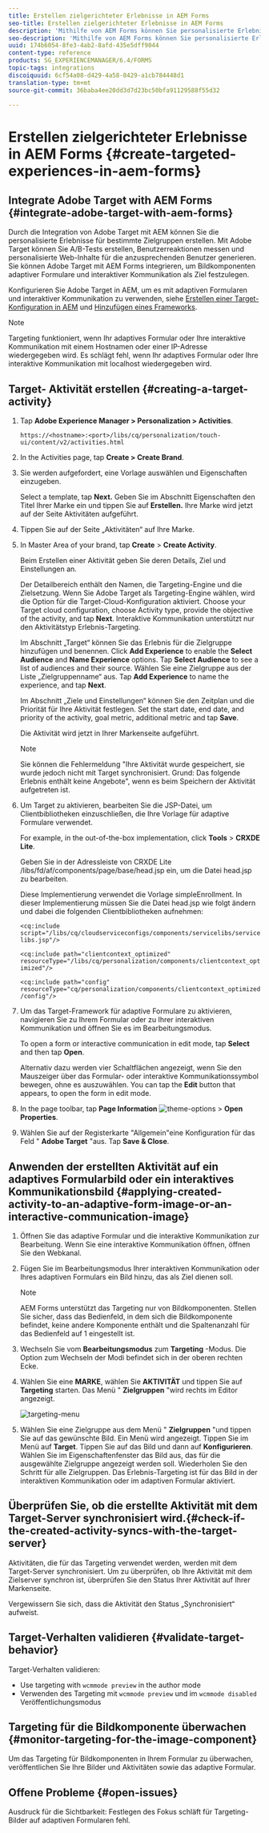 ```yaml
---
title: Erstellen zielgerichteter Erlebnisse in AEM Forms
seo-title: Erstellen zielgerichteter Erlebnisse in AEM Forms
description: 'Mithilfe von AEM Forms können Sie personalisierte Erlebnisse für bestimmte Zielgruppen bieten. '
seo-description: 'Mithilfe von AEM Forms können Sie personalisierte Erlebnisse für bestimmte Zielgruppen bieten. '
uuid: 174b6054-8fe3-4ab2-8afd-435e5dff9044
content-type: reference
products: SG_EXPERIENCEMANAGER/6.4/FORMS
topic-tags: integrations
discoiquuid: 6cf54a08-d429-4a58-8429-a1cb784448d1
translation-type: tm+mt
source-git-commit: 36baba4ee20dd3d7d23bc50bfa91129588f55d32

---
```



# Erstellen zielgerichteter Erlebnisse in AEM Forms {#create-targeted-experiences-in-aem-forms}

## Integrate Adobe Target with AEM Forms {#integrate-adobe-target-with-aem-forms}

Durch die Integration von Adobe Target mit AEM können Sie die personalisierte Erlebnisse für bestimmte Zielgruppen erstellen. Mit Adobe Target können Sie A/B-Tests erstellen, Benutzerreaktionen messen und personalisierte Web-Inhalte für die anzusprechenden Benutzer generieren. Sie können Adobe Target mit AEM Forms integrieren, um Bildkomponenten adaptiver Formulare und interaktiver Kommunikation als Ziel festzulegen.

Konfigurieren Sie Adobe Target in AEM, um es mit adaptiven Formularen und interaktiver Kommunikation zu verwenden, siehe [Erstellen einer Target-Konfiguration in AEM](/help/sites-administering/target.md) und [Hinzufügen eines Frameworks](/help/sites-administering/target.md).

>[!NOTE]
>
>Targeting funktioniert, wenn Ihr adaptives Formular oder Ihre interaktive Kommunikation mit einem Hostnamen oder einer IP-Adresse wiedergegeben wird. Es schlägt fehl, wenn Ihr adaptives Formular oder Ihre interaktive Kommunikation mit localhost wiedergegeben wird.

## Target- Aktivität erstellen {#creating-a-target-activity}

1. Tap **Adobe Experience Manager > Personalization > Activities**.

   `https://<hostname>:<port>/libs/cq/personalization/touch-ui/content/v2/activities.html`

1. In the Activities page, tap **Create > Create Brand**.
1. Sie werden aufgefordert, eine Vorlage auswählen und Eigenschaften einzugeben.

   Select a template, tap **Next.** Geben Sie im Abschnitt Eigenschaften den Titel Ihrer Marke ein und tippen Sie auf **Erstellen.**
Ihre Marke wird jetzt auf der Seite Aktivitäten aufgeführt.

1. Tippen Sie auf der Seite „Aktivitäten“ auf Ihre Marke.
1. In Master Area of your brand, tap **Create** > **Create Activity**.

   Beim Erstellen einer Aktivität geben Sie deren Details, Ziel und Einstellungen an.

   Der Detailbereich enthält den Namen, die Targeting-Engine und die Zielsetzung. Wenn Sie Adobe Target als Targeting-Engine wählen, wird die Option für die Target-Cloud-Konfiguration aktiviert. Choose your Target cloud configuration, choose Activity type, provide the objective of the activity, and tap **Next**. Interaktive Kommunikation unterstützt nur den Aktivitätstyp Erlebnis-Targeting.

   Im Abschnitt „Target“ können Sie das Erlebnis für die Zielgruppe hinzufügen und benennen. Click **Add Experience** to enable the **Select Audience** and **Name Experience** options. Tap **Select Audience** to see a list of audiences and their source. Wählen Sie eine Zielgruppe aus der Liste „Zielgruppenname“ aus. Tap **Add Experience** to name the experience, and tap **Next**.

   Im Abschnitt „Ziele und Einstellungen“ können Sie den Zeitplan und die Priorität für Ihre Aktivität festlegen. Set the start date, end date, and priority of the activity, goal metric, additional metric and tap **Save**.

   Die Aktivität wird jetzt in Ihrer Markenseite aufgeführt.

   >[!NOTE]
   >
   >Sie können die Fehlermeldung &quot;Ihre Aktivität wurde gespeichert, sie wurde jedoch nicht mit Target synchronisiert. Grund: Das folgende Erlebnis enthält keine Angebote&quot;, wenn es beim Speichern der Aktivität aufgetreten ist.

1. Um Target zu aktivieren, bearbeiten Sie die JSP-Datei, um Clientbibliotheken einzuschließen, die Ihre Vorlage für adaptive Formulare verwendet.

   For example, in the out-of-the-box implementation, click **Tools** >  **CRXDE Lite**.

   Geben Sie in der Adressleiste von CRXDE Lite /libs/fd/af/components/page/base/head.jsp ein, um die Datei head.jsp zu bearbeiten.

   Diese Implementierung verwendet die Vorlage simpleEnrollment. In dieser Implementierung müssen Sie die Datei head.jsp wie folgt ändern und dabei die folgenden Clientbibliotheken aufnehmen:

   `<cq:include script="/libs/cq/cloudserviceconfigs/components/servicelibs/servicelibs.jsp"/>`

   `<cq:include path="clientcontext_optimized" resourceType="/libs/cq/personalization/components/clientcontext_optimized"/>`

   `<cq:include path="config" resourceType="cq/personalization/components/clientcontext_optimized/config"/>`

1. Um das Target-Framework für adaptive Formulare zu aktivieren, navigieren Sie zu Ihrem Formular oder zu Ihrer interaktiven Kommunikation und öffnen Sie es im Bearbeitungsmodus.

   To open a form or interactive communication in edit mode, tap **Select** and then tap **Open**.

   Alternativ dazu werden vier Schaltflächen angezeigt, wenn Sie den Mauszeiger über das Formular- oder interaktive Kommunikationssymbol bewegen, ohne es auszuwählen. You can tap the **Edit** button that appears, to open the form in edit mode.

1. In the page toolbar, tap **Page Information** ![theme-options](assets/theme-options.png) > **Open Properties**.
1. Wählen Sie auf der Registerkarte &quot;Allgemein&quot;eine Konfiguration für das Feld &quot; **Adobe Target** &quot;aus. Tap **Save &amp; Close**.

## Anwenden der erstellten Aktivität auf ein adaptives Formularbild oder ein interaktives Kommunikationsbild {#applying-created-activity-to-an-adaptive-form-image-or-an-interactive-communication-image}

1. Öffnen Sie das adaptive Formular und die interaktive Kommunikation zur Bearbeitung. Wenn Sie eine interaktive Kommunikation öffnen, öffnen Sie den Webkanal.

1. Fügen Sie im Bearbeitungsmodus Ihrer interaktiven Kommunikation oder Ihres adaptiven Formulars ein Bild hinzu, das als Ziel dienen soll.

   >[!NOTE]
   >
   >AEM Forms unterstützt das Targeting nur von Bildkomponenten. Stellen Sie sicher, dass das Bedienfeld, in dem sich die Bildkomponente befindet, keine andere Komponente enthält und die Spaltenanzahl für das Bedienfeld auf 1 eingestellt ist.

1. Wechseln Sie vom **Bearbeitungsmodus** zum **Targeting** -Modus. Die Option zum Wechseln der Modi befindet sich in der oberen rechten Ecke.
1. Wählen Sie eine **MARKE**, wählen Sie **AKTIVITÄT** und tippen Sie auf **Targeting** starten. Das Menü &quot; **Zielgruppen** &quot;wird rechts im Editor angezeigt.

   ![targeting-menu](assets/targeting-menu.png)

1. Wählen Sie eine Zielgruppe aus dem Menü &quot; **Zielgruppen** &quot;und tippen Sie auf das gewünschte Bild. Ein Menü wird angezeigt. Tippen Sie im Menü auf **Target**. Tippen Sie auf das Bild und dann auf **Konfigurieren**. Wählen Sie im Eigenschaftenfenster das Bild aus, das für die ausgewählte Zielgruppe angezeigt werden soll. Wiederholen Sie den Schritt für alle Zielgruppen. Das Erlebnis-Targeting ist für das Bild in der interaktiven Kommunikation oder im adaptiven Formular aktiviert.

## Überprüfen Sie, ob die erstellte Aktivität mit dem Target-Server synchronisiert wird.{#check-if-the-created-activity-syncs-with-the-target-server}

Aktivitäten, die für das Targeting verwendet werden, werden mit dem Target-Server synchronisiert. Um zu überprüfen, ob Ihre Aktivität mit dem Zielserver synchron ist, überprüfen Sie den Status Ihrer Aktivität auf Ihrer Markenseite.

Vergewissern Sie sich, dass die Aktivität den Status „Synchronisiert“ aufweist.

## Target-Verhalten validieren {#validate-target-behavior}

Target-Verhalten validieren:

* Use targeting with `wcmmode preview` in the author mode
* Verwenden des Targeting mit `wcmmode preview` und im `wcmmode disabled` Veröffentlichungsmodus

## Targeting für die Bildkomponente überwachen {#monitor-targeting-for-the-image-component}

Um das Targeting für Bildkomponenten in Ihrem Formular zu überwachen, veröffentlichen Sie Ihre Bilder und Aktivitäten sowie das adaptive Formular.

## Offene Probleme {#open-issues}

Ausdruck für die Sichtbarkeit: Festlegen des Fokus schläft für Targeting-Bilder auf adaptiven Formularen fehl.
